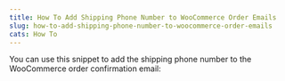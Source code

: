 ```yaml
---
title: How To Add Shipping Phone Number to WooCommerce Order Emails
slug: how-to-add-shipping-phone-number-to-woocommerce-order-emails
cats: How To
---
```


<p>You can use this snippet to add the shipping phone number to the WooCommerce order confirmation email:</p>

